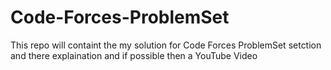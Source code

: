 # Code-Forces-ProblemSet
This repo will containt the my solution for Code Forces ProblemSet setction and there explaination and if possible then a YouTube Video
